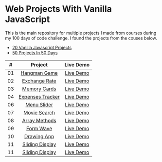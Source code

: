 # Web Projects With Vanilla JavaScript

This is the main repository for multiple projects I made from courses during my 100 days of code challenge. I found the projects from the couses below.

- [20 Vanilla Javascript Projects](https://www.traversymedia.com/20-Vanilla-JavaScript-Projects)
- [50 Projects In 50 Days](https://www.traversymedia.com/50-Projects-In-50-Days)

|  #  |                                          Project                                           |                                         Live Demo                                         |
| :-: | :----------------------------------------------------------------------------------------: | :---------------------------------------------------------------------------------------: |
| 01  |        [Hangman Game](https://github.com/bruceathy/100DaysOfCode/tree/main/hangman)        |   [Live Demo](https://6617dd5e6a561204d9d72469--steady-salamander-e4229a.netlify.app/)    |
| 02  |    [Exchange Rate](https://github.com/bruceathy/100DaysOfCode/tree/main/exchange-rate)     |    [Live Demo](https://6617dba4470d70041b67738f--beautiful-cajeta-ac665c.netlify.app/)    |
| 03  |     [Memory Cards](https://github.com/bruceathy/100DaysOfCode/tree/main/memory-cards)      |    [Live Demo](https://6617dd8a8af24c05e25a2240--lambent-belekoy-e8c285.netlify.app/)     |
| 04  | [Expenses Tracker](https://github.com/bruceathy/100DaysOfCode/tree/main/expenses-tracker)  |   [Live Demo](https://6617dbd4f296e003e62bd155--tranquil-empanada-af44a8.netlify.app/)    |
| 06  |      [Menu Slider](https://github.com/bruceathy/100DaysOfCode/tree/main/menu-slider)       |     [Live Demo](https://6617dca88af24c04e95a2185--beamish-scone-f4ed6b.netlify.app/)      |
| 07  |       [Movie Search](https://github.com/bruceathy/100DaysOfCode/tree/main/movie-app)       |   [Live Demo](https://6617ddc78dd9890ac1ae5624--fantastic-daifuku-4bc4eb.netlify.app/)    |
| 08  |   [Array Methods](https://github.com/bruceathy/100DaysOfCode/tree/main/dom-array-method)   |                [Live Demo](https://friendly-meringue-4da5f9.netlify.app/)                 |
| 09  |        [Form Wave](https://github.com/bruceathy/100DaysOfCode/tree/main/form-wave)         |     [Live Demo](https://6617dd342b555d04ec3d039b--magenta-bunny-ad6fa4.netlify.app/)      |
| 10  |      [Drawing App](https://github.com/bruceathy/100DaysOfCode/tree/main/drawing-app)       | [Live Demo](https://6617df1f8dd9890ce9ae518a--statuesque-brigadeiros-5441bd.netlify.app/) |
| 11  |  [Sliding Display](https://github.com/bruceathy/100DaysOfCode/tree/main/sliding-display)   |    [Live Demo](https://6617dfc4a33ae107989fdda2--capable-valkyrie-5c7085.netlify.app/)    |
| 11  | [Sliding Display](https://github.com/bruceathy/100DaysOfCode/tree/main/movie-seat-booking) |                                     [Live Demo](n/a)                                      |
